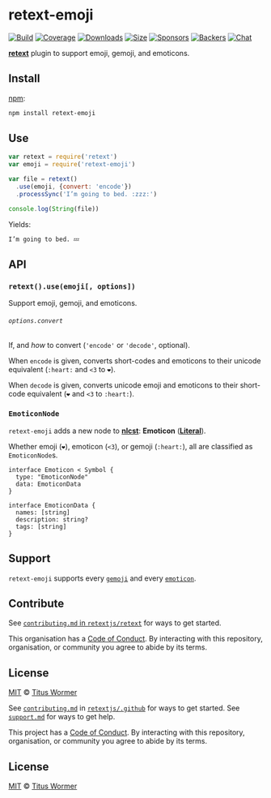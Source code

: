 # retext-emoji

[![Build][build-badge]][build]
[![Coverage][coverage-badge]][coverage]
[![Downloads][downloads-badge]][downloads]
[![Size][size-badge]][size]
[![Sponsors][sponsors-badge]][collective]
[![Backers][backers-badge]][collective]
[![Chat][chat-badge]][chat]

[**retext**][retext] plugin to support emoji, gemoji, and emoticons.

## Install

[npm][]:

```sh
npm install retext-emoji
```

## Use

```js
var retext = require('retext')
var emoji = require('retext-emoji')

var file = retext()
  .use(emoji, {convert: 'encode'})
  .processSync('I’m going to bed. :zzz:')

console.log(String(file))
```

Yields:

```txt
I’m going to bed. 💤
```

## API

### `retext().use(emoji[, options])`

Support emoji, gemoji, and emoticons.

###### `options.convert`

If, and *how* to convert (`'encode'` or `'decode'`, optional).

When `encode` is given, converts short-codes and emoticons to their unicode
equivalent (`:heart:` and `<3` to `❤️`).

When `decode` is given, converts unicode emoji and emoticons to their short-code
equivalent (`❤️` and `<3` to `:heart:`).

### `EmoticonNode`

`retext-emoji` adds a new node to [**nlcst**][nlcst]:
**Emoticon** ([**Literal**][literal]).

Whether emoji (`❤️`), emoticon (`<3`), or gemoji (`:heart:`), all are classified
as `EmoticonNode`s.

```idl
interface Emoticon < Symbol {
  type: "EmoticonNode"
  data: EmoticonData
}

interface EmoticonData {
  names: [string]
  description: string?
  tags: [string]
}
```

## Support

`retext-emoji` supports every [`gemoji`][gemoji] and every
[`emoticon`][emoticon].

## Contribute

See [`contributing.md` in `retextjs/retext`][contributing] for ways to get
started.

This organisation has a [Code of Conduct][coc].  By interacting with this
repository, organisation, or community you agree to abide by its terms.

## License

[MIT][license] © [Titus Wormer][author]

<!-- Definitions -->

See [`contributing.md`][contributing] in [`retextjs/.github`][health] for ways
to get started.
See [`support.md`][support] for ways to get help.

This project has a [Code of Conduct][coc].
By interacting with this repository, organisation, or community you agree to
abide by its terms.

## License

[MIT][license] © [Titus Wormer][author]

<!-- Definitions -->

[build-badge]: https://img.shields.io/travis/retextjs/retext-emoji.svg

[build]: https://travis-ci.org/retextjs/retext-emoji

[coverage-badge]: https://img.shields.io/codecov/c/github/retextjs/retext-emoji.svg

[coverage]: https://codecov.io/github/retextjs/retext-emoji

[downloads-badge]: https://img.shields.io/npm/dm/retext-emoji.svg

[downloads]: https://www.npmjs.com/package/retext-emoji

[size-badge]: https://img.shields.io/bundlephobia/minzip/retext-emoji.svg

[size]: https://bundlephobia.com/result?p=retext-emoji

[sponsors-badge]: https://opencollective.com/unified/sponsors/badge.svg

[backers-badge]: https://opencollective.com/unified/backers/badge.svg

[collective]: https://opencollective.com/unified

[chat-badge]: https://img.shields.io/badge/join%20the%20community-on%20spectrum-7b16ff.svg

[chat]: https://spectrum.chat/unified/retext

[npm]: https://docs.npmjs.com/cli/install

[health]: https://github.com/retextjs/.github

[contributing]: https://github.com/retextjs/.github/blob/master/contributing.md

[support]: https://github.com/retextjs/.github/blob/master/support.md

[coc]: https://github.com/retextjs/.github/blob/master/code-of-conduct.md

[license]: license

[author]: https://wooorm.com

[retext]: https://github.com/retextjs/retext

[nlcst]: https://github.com/syntax-tree/nlcst

[literal]: https://github.com/syntax-tree/nlcst#literal

[gemoji]: https://github.com/wooorm/gemoji/blob/master/support.md

[emoticon]: https://github.com/wooorm/emoticon/blob/master/support.md
